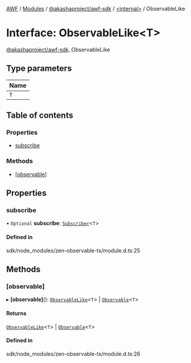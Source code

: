 [AWF](../README.md) / [Modules](../modules.md) / [@akashaproject/awf-sdk](../modules/akashaproject_awf_sdk.md) / [<internal\>](../modules/akashaproject_awf_sdk._internal_.md) / ObservableLike

# Interface: ObservableLike<T\>

[@akashaproject/awf-sdk](../modules/akashaproject_awf_sdk.md).[<internal>](../modules/akashaproject_awf_sdk._internal_.md).ObservableLike

## Type parameters

| Name |
| :------ |
| `T` |

## Table of contents

### Properties

- [subscribe](akashaproject_awf_sdk._internal_.ObservableLike.md#subscribe)

### Methods

- [[observable]](akashaproject_awf_sdk._internal_.ObservableLike.md#[observable])

## Properties

### subscribe

• `Optional` **subscribe**: [`Subscriber`](../modules/akashaproject_awf_sdk._internal_.md#subscriber)<`T`\>

#### Defined in

sdk/node_modules/zen-observable-ts/module.d.ts:25

## Methods

### [observable]

▸ **[observable]**(): [`ObservableLike`](akashaproject_awf_sdk._internal_.ObservableLike.md)<`T`\> \| [`Observable`](../classes/akashaproject_awf_sdk._internal_.Observable.md)<`T`\>

#### Returns

[`ObservableLike`](akashaproject_awf_sdk._internal_.ObservableLike.md)<`T`\> \| [`Observable`](../classes/akashaproject_awf_sdk._internal_.Observable.md)<`T`\>

#### Defined in

sdk/node_modules/zen-observable-ts/module.d.ts:26
